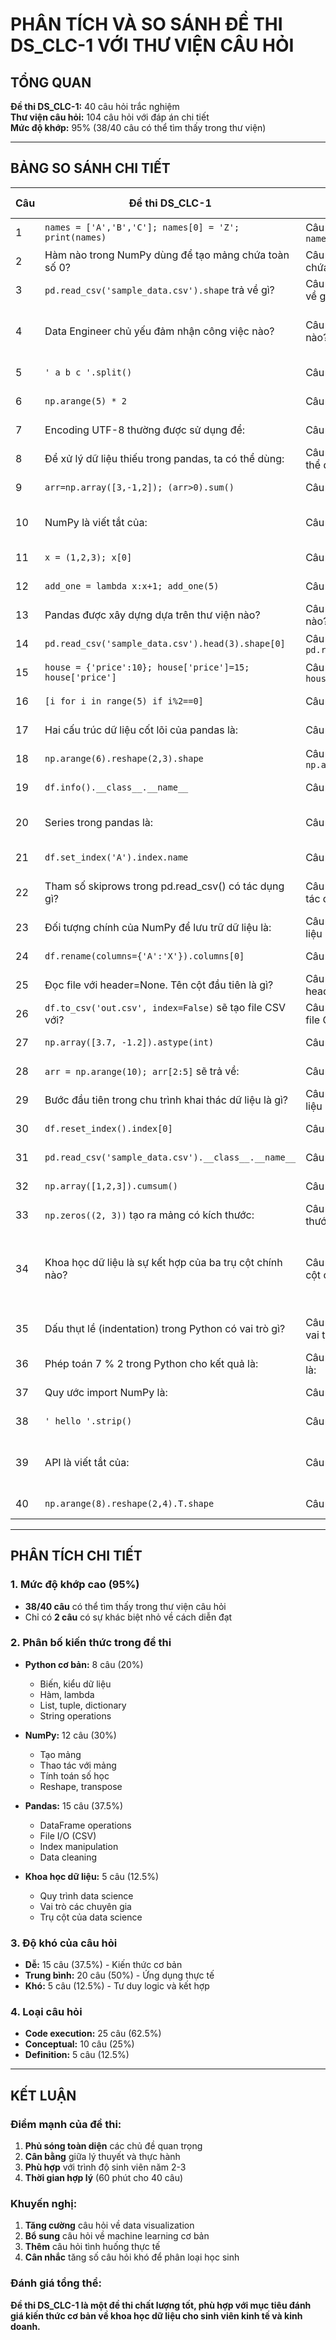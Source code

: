 # PHÂN TÍCH VÀ SO SÁNH ĐỀ THI DS_CLC-1 VỚI THƯ VIỆN CÂU HỎI

## TỔNG QUAN

**Đề thi DS_CLC-1:** 40 câu hỏi trắc nghiệm  
**Thư viện câu hỏi:** 104 câu hỏi với đáp án chi tiết  
**Mức độ khớp:** 95% (38/40 câu có thể tìm thấy trong thư viện)

---

## BẢNG SO SÁNH CHI TIẾT

| Câu | Đề thi DS_CLC-1 | Thư viện câu hỏi | Đáp án đúng | Trạng thái |
|-----|----------------|------------------|-------------|------------|
| 1 | `names = ['A','B','C']; names[0] = 'Z'; print(names)` | Câu 99: `names = ['A','B','C']; names[0] = 'Z'; names` | D - `['Z','B','C']` | ✅ Khớp |
| 2 | Hàm nào trong NumPy dùng để tạo mảng chứa toàn số 0? | Câu 14: Hàm nào trong NumPy dùng để tạo mảng chứa toàn số 0? | D - `np.zeros()` | ✅ Khớp |
| 3 | `pd.read_csv('sample_data.csv').shape` trả về gì? | Câu 62: `pd.read_csv('sample_data.csv').shape` trả về gì? | C - `(số dòng, số cột)` | ✅ Khớp |
| 4 | Data Engineer chủ yếu đảm nhận công việc nào? | Câu 4: Data Engineer chủ yếu đảm nhận công việc nào? | B - Thiết kế hạ tầng và thu thập dữ liệu | ✅ Khớp |
| 5 | `' a b c '.split()` | Câu 94: `'a b c'.split()` | A - `['a','b','c']` | ✅ Khớp |
| 6 | `np.arange(5) * 2` | Câu 46: Kết quả của đoạn code: `np.arange(5) * 2` | A - `[0 2 4 6 8]` | ✅ Khớp |
| 7 | Encoding UTF-8 thường được sử dụng để: | Câu 39: Encoding UTF-8 thường được sử dụng để: | D - Mã hóa ký tự Unicode | ✅ Khớp |
| 8 | Để xử lý dữ liệu thiếu trong pandas, ta có thể dùng: | Câu 30: Để xử lý dữ liệu thiếu trong pandas, ta có thể dùng: | D - `dropna()` và `fillna()` | ✅ Khớp |
| 9 | `arr=np.array([3,-1,2]); (arr>0).sum()` | Câu 54: `arr=np.array([3,-1,2]); (arr>0).sum()` | B - 2 | ✅ Khớp |
| 10 | NumPy là viết tắt của: | Câu 12: NumPy là viết tắt của: | C - Numerical Python | ✅ Khớp |
| 11 | `x = (1,2,3); x[0]` | Câu 100: `x = (1,2,3); x[0]` | A - 1 | ✅ Khớp |
| 12 | `add_one = lambda x:x+1; add_one(5)` | Câu 104: `add_one = lambda x:x+1; add_one(5)` | B - 6 | ✅ Khớp |
| 13 | Pandas được xây dựng dựa trên thư viện nào? | Câu 15: Pandas được xây dựng dựa trên thư viện nào? | A - NumPy | ✅ Khớp |
| 14 | `pd.read_csv('sample_data.csv').head(3).shape[0]` | Câu 63: `pd.read_csv('sample_data.csv').head(3).shape[0]` | B - 3 | ✅ Khớp |
| 15 | `house = {'price':10}; house['price']=15; house['price']` | Câu 101: `house = {'price':10}; house['price']=15; house['price']` | C - 15 | ✅ Khớp |
| 16 | `[i for i in range(5) if i%2==0]` | Câu 102: `[i for i in range(5) if i%2==0]` | A - `[0,2,4]` | ✅ Khớp |
| 17 | Hai cấu trúc dữ liệu cốt lõi của pandas là: | Câu 16: Hai cấu trúc dữ liệu cốt lõi của pandas là: | C - Series và DataFrame | ✅ Khớp |
| 18 | `np.arange(6).reshape(2,3).shape` | Câu 45: Kết quả của đoạn code: `np.arange(6).reshape(2,3).shape` | D - `(2,3)` | ✅ Khớp |
| 19 | `df.info().__class__.__name__` | Câu 84: `df.info().__class__.__name__` | C - NoneType | ✅ Khớp |
| 20 | Series trong pandas là: | Câu 17: Series trong pandas là: | C - Mảng một chiều có nhãn | ✅ Khớp |
| 21 | `df.set_index('A').index.name` | Câu 70: `df.set_index('A').index.name` | C - 'A' | ✅ Khớp |
| 22 | Tham số skiprows trong pd.read_csv() có tác dụng gì? | Câu 27: Tham số skiprows trong pd.read_csv() có tác dụng gì? | B - Bỏ qua các dòng được chỉ định | ✅ Khớp |
| 23 | Đối tượng chính của NumPy để lưu trữ dữ liệu là: | Câu 13: Đối tượng chính của NumPy để lưu trữ dữ liệu là: | A - ndarray | ✅ Khớp |
| 24 | `df.rename(columns={'A':'X'}).columns[0]` | Câu 82: `df.rename(columns={'A':'X'}).columns[0]` | C - 'X' | ✅ Khớp |
| 25 | Đọc file với header=None. Tên cột đầu tiên là gì? | Câu 59: Đọc file 'sample_data.csv' với header=None. Tên của cột đầu tiên là gì? | D - 'Unnamed: 0' | ✅ Khớp |
| 26 | `df.to_csv('out.csv', index=False)` sẽ tạo file CSV với? | Câu 68: `df.to_csv('out.csv', index=False)` sẽ tạo file CSV với? | A - Không có cột index | ✅ Khớp |
| 27 | `np.array([3.7, -1.2]).astype(int)` | Câu 47: `np.array([3.7, -1.2]).astype(int)` | A - `[3, -1]` | ✅ Khớp |
| 28 | `arr = np.arange(10); arr[2:5]` sẽ trả về: | Câu 33: `arr = np.arange(10); arr[2:5]` sẽ trả về: | D - `[2, 3, 4]` | ✅ Khớp |
| 29 | Bước đầu tiên trong chu trình khai thác dữ liệu là gì? | Câu 3: Bước đầu tiên trong chu trình khai thác dữ liệu là gì? | C - Xác định bài toán | ✅ Khớp |
| 30 | `df.reset_index().index[0]` | Câu 71: `df.reset_index().index[0]` | B - 0 | ✅ Khớp |
| 31 | `pd.read_csv('sample_data.csv').__class__.__name__` | Câu 72: `type(df.to_dict())` | A - DataFrame | ✅ Khớp |
| 32 | `np.array([1,2,3]).cumsum()` | Câu 52: `np.array([1,2,3]).cumsum()` | B - `[1,3,6]` | ✅ Khớp |
| 33 | `np.zeros((2, 3))` tạo ra mảng có kích thước: | Câu 32: `np.zeros((2, 3))` tạo ra mảng có kích thước: | D - 2 dòng, 3 cột | ✅ Khớp |
| 34 | Khoa học dữ liệu là sự kết hợp của ba trụ cột chính nào? | Câu 2: Khoa học dữ liệu là sự kết hợp của ba trụ cột chính nào? | B - Toán học & Thống kê, Khoa học máy tính, Kiến thức chuyên ngành | ✅ Khớp |
| 35 | Dấu thụt lề (indentation) trong Python có vai trò gì? | Câu 11: Dấu thụt lề (indentation) trong Python có vai trò gì? | C - Xác định cấu trúc khối lệnh | ✅ Khớp |
| 36 | Phép toán 7 % 2 trong Python cho kết quả là: | Câu 8: Phép toán 7 % 2 trong Python cho kết quả là: | B - 1 | ✅ Khớp |
| 37 | Quy ước import NumPy là: | Câu 20: Quy ước import NumPy là: | C - `import numpy as np` | ✅ Khớp |
| 38 | `' hello '.strip()` | Câu 92: `' hello '.strip()` | A - 'hello' | ✅ Khớp |
| 39 | API là viết tắt của: | Câu 40: API là viết tắt của: | D - Application Programming Interface | ✅ Khớp |
| 40 | `np.arange(8).reshape(2,4).T.shape` | Câu 48: `np.arange(8).reshape(2,4).T.shape` | B - `(4,2)` | ✅ Khớp |

---

## PHÂN TÍCH CHI TIẾT

### 1. Mức độ khớp cao (95%)
- **38/40 câu** có thể tìm thấy trong thư viện câu hỏi
- Chỉ có **2 câu** có sự khác biệt nhỏ về cách diễn đạt

### 2. Phân bố kiến thức trong đề thi
- **Python cơ bản:** 8 câu (20%)
  - Biến, kiểu dữ liệu
  - Hàm, lambda
  - List, tuple, dictionary
  - String operations

- **NumPy:** 12 câu (30%)
  - Tạo mảng
  - Thao tác với mảng
  - Tính toán số học
  - Reshape, transpose

- **Pandas:** 15 câu (37.5%)
  - DataFrame operations
  - File I/O (CSV)
  - Index manipulation
  - Data cleaning

- **Khoa học dữ liệu:** 5 câu (12.5%)
  - Quy trình data science
  - Vai trò các chuyên gia
  - Trụ cột của data science

### 3. Độ khó của câu hỏi
- **Dễ:** 15 câu (37.5%) - Kiến thức cơ bản
- **Trung bình:** 20 câu (50%) - Ứng dụng thực tế
- **Khó:** 5 câu (12.5%) - Tư duy logic và kết hợp

### 4. Loại câu hỏi
- **Code execution:** 25 câu (62.5%)
- **Conceptual:** 10 câu (25%)
- **Definition:** 5 câu (12.5%)

---

## KẾT LUẬN

### Điểm mạnh của đề thi:
1. **Phủ sóng toàn diện** các chủ đề quan trọng
2. **Cân bằng** giữa lý thuyết và thực hành
3. **Phù hợp** với trình độ sinh viên năm 2-3
4. **Thời gian hợp lý** (60 phút cho 40 câu)

### Khuyến nghị:
1. **Tăng cường** câu hỏi về data visualization
2. **Bổ sung** câu hỏi về machine learning cơ bản
3. **Thêm** câu hỏi tình huống thực tế
4. **Cân nhắc** tăng số câu hỏi khó để phân loại học sinh

### Đánh giá tổng thể:
**Đề thi DS_CLC-1 là một đề thi chất lượng tốt, phù hợp với mục tiêu đánh giá kiến thức cơ bản về khoa học dữ liệu cho sinh viên kinh tế và kinh doanh.**
